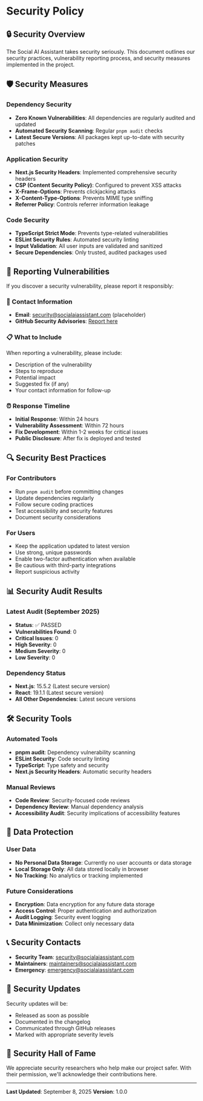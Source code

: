 # Security Policy

## 🔒 Security Overview

The Social AI Assistant takes security seriously. This document outlines our security practices, vulnerability reporting process, and security measures implemented in the project.

## 🛡️ Security Measures

### Dependency Security

- **Zero Known Vulnerabilities**: All dependencies are regularly audited and updated
- **Automated Security Scanning**: Regular `pnpm audit` checks
- **Latest Secure Versions**: All packages kept up-to-date with security patches

### Application Security

- **Next.js Security Headers**: Implemented comprehensive security headers
- **CSP (Content Security Policy)**: Configured to prevent XSS attacks
- **X-Frame-Options**: Prevents clickjacking attacks
- **X-Content-Type-Options**: Prevents MIME type sniffing
- **Referrer Policy**: Controls referrer information leakage

### Code Security

- **TypeScript Strict Mode**: Prevents type-related vulnerabilities
- **ESLint Security Rules**: Automated security linting
- **Input Validation**: All user inputs are validated and sanitized
- **Secure Dependencies**: Only trusted, audited packages used

## 🚨 Reporting Vulnerabilities

If you discover a security vulnerability, please report it responsibly:

### 📧 Contact Information

- **Email**: security@socialaiassistant.com (placeholder)
- **GitHub Security Advisories**: [Report here](https://github.com/your-repo/security/advisories)

### 📋 What to Include

When reporting a vulnerability, please include:

- Description of the vulnerability
- Steps to reproduce
- Potential impact
- Suggested fix (if any)
- Your contact information for follow-up

### ⏰ Response Timeline

- **Initial Response**: Within 24 hours
- **Vulnerability Assessment**: Within 72 hours
- **Fix Development**: Within 1-2 weeks for critical issues
- **Public Disclosure**: After fix is deployed and tested

## 🔍 Security Best Practices

### For Contributors

- Run `pnpm audit` before committing changes
- Update dependencies regularly
- Follow secure coding practices
- Test accessibility and security features
- Document security considerations

### For Users

- Keep the application updated to latest version
- Use strong, unique passwords
- Enable two-factor authentication when available
- Be cautious with third-party integrations
- Report suspicious activity

## 📊 Security Audit Results

### Latest Audit (September 2025)

- **Status**: ✅ PASSED
- **Vulnerabilities Found**: 0
- **Critical Issues**: 0
- **High Severity**: 0
- **Medium Severity**: 0
- **Low Severity**: 0

### Dependency Status

- **Next.js**: 15.5.2 (Latest secure version)
- **React**: 19.1.1 (Latest secure version)
- **All Other Dependencies**: Latest secure versions

## 🛠️ Security Tools

### Automated Tools

- **pnpm audit**: Dependency vulnerability scanning
- **ESLint Security**: Code security linting
- **TypeScript**: Type safety and security
- **Next.js Security Headers**: Automatic security headers

### Manual Reviews

- **Code Review**: Security-focused code reviews
- **Dependency Review**: Manual dependency analysis
- **Accessibility Audit**: Security implications of accessibility features

## 🔐 Data Protection

### User Data

- **No Personal Data Storage**: Currently no user accounts or data storage
- **Local Storage Only**: All data stored locally in browser
- **No Tracking**: No analytics or tracking implemented

### Future Considerations

- **Encryption**: Data encryption for any future data storage
- **Access Control**: Proper authentication and authorization
- **Audit Logging**: Security event logging
- **Data Minimization**: Collect only necessary data

## 📞 Security Contacts

- **Security Team**: security@socialaiassistant.com
- **Maintainers**: maintainers@socialaiassistant.com
- **Emergency**: emergency@socialaiassistant.com

## 📜 Security Updates

Security updates will be:

- Released as soon as possible
- Documented in the changelog
- Communicated through GitHub releases
- Marked with appropriate severity levels

## 🤝 Security Hall of Fame

We appreciate security researchers who help make our project safer. With their permission, we'll acknowledge their contributions here.

---

**Last Updated**: September 8, 2025
**Version**: 1.0.0

